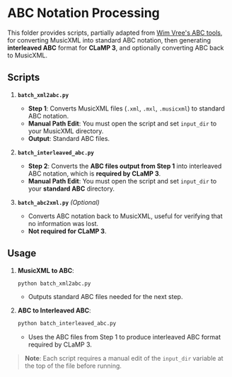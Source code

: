# ABC Notation Processing

This folder provides scripts, partially adapted from [Wim Vree's ABC tools](https://wim.vree.org/), for converting MusicXML into standard ABC notation, then generating **interleaved ABC** format for **CLaMP 3**, and optionally converting ABC back to MusicXML.

## Scripts

1. **`batch_xml2abc.py`**  
   - **Step 1**: Converts MusicXML files (`.xml`, `.mxl`, `.musicxml`) to standard ABC notation.  
   - **Manual Path Edit**: You must open the script and set `input_dir` to your MusicXML directory.
   - **Output**: Standard ABC files.

2. **`batch_interleaved_abc.py`**  
   - **Step 2**: Converts the **ABC files output from Step 1** into interleaved ABC notation, which is **required by CLaMP 3**.  
   - **Manual Path Edit**: You must open the script and set `input_dir` to your **standard ABC** directory.

3. **`batch_abc2xml.py`** *(Optional)*  
   - Converts ABC notation back to MusicXML, useful for verifying that no information was lost.  
   - **Not required for CLaMP 3**.

## Usage

1. **MusicXML to ABC**:
   ```bash
   python batch_xml2abc.py
   ```
   - Outputs standard ABC files needed for the next step.

2. **ABC to Interleaved ABC**:
   ```bash
   python batch_interleaved_abc.py
   ```
   - Uses the ABC files from Step 1 to produce interleaved ABC format required by CLaMP 3.

> **Note**: Each script requires a manual edit of the `input_dir` variable at the top of the file before running.